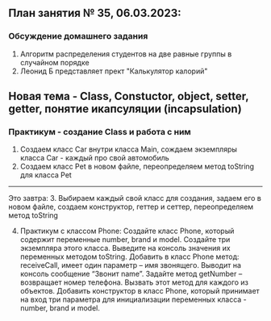 ## План занятия № 35, 06.03.2023:

### Обсуждение домашнего задания
1. Алгоритм распределения студентов на две равные группы в случайном порядке
2. Леонид Б представляет прект "Калькулятор калорий"

## Новая тема - Class, Constuctor, object, setter, getter, понятие икапсуляции (incapsulation)


### Практикум - создание Class и работа с ним 
1. Создаем класс Car внутри класса Main, сождаем экземпляры класса Car - каждый про свой автомобиль  
2. Создаем класс Pet в новом файле, переопределяем метод toString для класса Pet 
____________________________________________

Это завтра:
3. Выбираем каждый свой класс для создания, задаем его в новом файле, создаем конструктор, геттер и сеттер, 
переопределяем метод toString

4. Практикум с классом Phone:
   Создайте класс Phone, который содержит переменные number, brand и model.
   Создайте три экземпляра этого класса.
   Выведите на консоль значения их переменных методом toString.
   Добавить в класс Phone метод: receiveCall, имеет один параметр – имя звонящего.
   Выводит на консоль сообщение “Звонит name”.
   Задайте метод getNumber – возвращает номер телефона.
   Вызвать этот метод для каждого из объектов.
   Добавить конструктор в класс Phone, который принимает на вход три параметра
   для инициализации переменных класса - number, brand и model.





